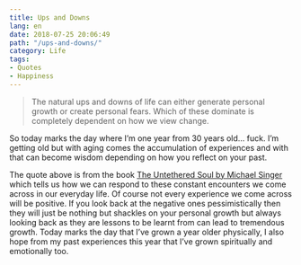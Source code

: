 ```yaml
---
title: Ups and Downs
lang: en
date: 2018-07-25 20:06:49
path: "/ups-and-downs/"
category: Life
tags:
- Quotes
- Happiness
---
```


> The natural ups and downs of life can either generate personal growth or create personal fears. Which of these dominate is completely dependent on how we view change.

So today marks the day where I’m one year from 30 years old… fuck. I’m getting old but with aging comes the accumulation of experiences and with that can become wisdom depending on how you reflect on your past.

The quote above is from the book [The Untethered Soul by Michael Singer](https://www.goodreads.com/book/show/1963638.The_Untethered_Soul) which tells us how we can respond to these constant encounters we come across in our everyday life. Of course not every experience we come across will be positive. If you look back at the negative ones pessimistically then they will just be nothing but shackles on your personal growth but always looking back as they are lessons to be learnt from can lead to tremendous growth. Today marks the day that I’ve grown a year older physically, I also hope from my past experiences this year that I’ve grown spiritually and emotionally too.